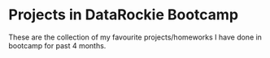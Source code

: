 # Projects in DataRockie Bootcamp
These are the collection of my favourite projects/homeworks I have done in bootcamp for past 4 months.

